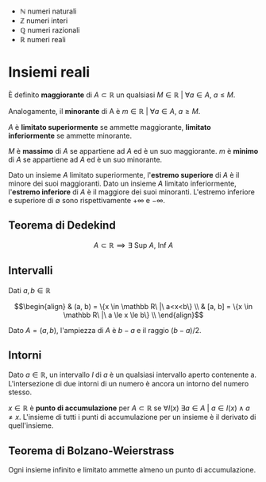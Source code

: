 - $\mathbb N$ numeri naturali
- $\mathbb Z$ numeri interi
- $\mathbb Q$ numeri razionali
- $\mathbb R$ numeri reali

# Insiemi reali
È definito **maggiorante** di $A \subset \mathbb R$ un qualsiasi $M \in \mathbb R\ |\ \forall a \in A,\ a \le M$.

Analogamente, il **minorante** di A è $m \in \mathbb R\ |\ \forall a \in A,\ a \ge M$.

$A$ è **limitato superiormente** se ammette maggiorante, **limitato inferiormente** se ammette minorante.

$M$ è **massimo** di $A$ se appartiene ad $A$ ed è un suo maggiorante.
$m$ è **minimo** di $A$ se appartiene ad $A$ ed è un suo minorante.

Dato un insieme $A$ limitato superiormente, l'**estremo superiore** di $A$ è il minore dei suoi maggioranti.
Dato un insieme $A$ limitato inferiormente, l'**estremo inferiore** di $A$ è il maggiore dei suoi minoranti.
L'estremo inferiore e superiore di $\emptyset$ sono rispettivamente $+\infty$ e $-\infty$.

## Teorema di Dedekind

$$A \subset \mathbb R \implies \exists\ \text{Sup}\ A,\ \text{Inf}\ A$$

## Intervalli
Dati $a, b \in \mathbb R$

$$\begin{align}
& (a, b) = \{x \in \mathbb R\ |\ a<x<b\} \\
& [a, b] = \{x \in \mathbb R\ |\ a \le x \le b\} \\
\end{align}$$


Dato $A = (a, b)$, l'ampiezza di $A$ è $b-a$ e il raggio $(b-a)/2$.

## Intorni
Dato $a \in \mathbb R$, un intervallo $I$ di $a$ è un qualsiasi intervallo aperto contenente a.
L'intersezione di due intorni di un numero è ancora un intorno del numero stesso.

$x \in \mathbb R$ è **punto di accumulazione** per $A \subset \mathbb R$ se $\forall I(x)\ \exists a \in A\ |\ a \in I(x) \land a\neq x$.
L'insieme di tutti i punti di accumulazione per un insieme è il derivato di quell'insieme.

## Teorema di Bolzano-Weierstrass
Ogni insieme infinito e limitato ammette almeno un punto di accumulazione.